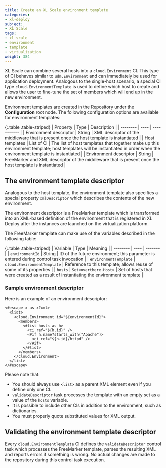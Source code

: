 ```yaml
---
title: Create an XL Scale environment template
categories:
- xl-deploy
subject:
- XL Scale
tags:
- xl scale
- environment
- template
- virtualization
weight: 384
---
```


XL Scale can combine several hosts into a ```cloud.Environment``` CI. This type of CI behaves similar to ```udm.Environment``` and can immediately be used for application deployment. Analogous to the single-host scenario, a special CI type ```cloud.EnvironmentTemplate``` is used to define which host to create and allows the user to fine-tune the set of members which will end up in the new environment.

Environment templates are created in the Repository under the **Configuration** root node. The following configuration options are available for environment templates:

{:.table .table-striped}
| Property | Type | Description |
| -------- | ---- | ----------- |
| Environment descriptor | String | XML descriptor of the middleware that is present once the host template is instantiated |
| Host templates | List of CI | The list of host templates that together make up this environment template; host templates will be instantiated in order when the environment template is instantiated |
| Environment descriptor | String | FreeMarker and XML descriptor of the middleware that is present once the host template is instantiated |

## The environment template descriptor

Analogous to the host template, the environment template also specifies a special property ```xmlDescriptor``` which describes the contents of the new environment.

The environment descriptor is a FreeMarker template which is transformed into an XML-based definition of the environment that is registered in XL Deploy after the instances are launched on the virtualization platform. <!--For more details regarding the XML format please check the [XL Deploy REST API documentation](http://docs.xebialabs.com/releases/4.0/xl-deploy/rest-api/com.xebialabs.deployit.plugin.api.udm.ConfigurationItem.html).-->

The FreeMarker template can make use of the variables described in the following table:

{:.table .table-striped}
| Variable | Type | Meaning |
| -------- | ---- | ------- |
| `environmentId` | String | ID of the future environment; this parameter is entered during control task invocation |
| `environmentTemplate` | `cloud.EnvironmentTemplate` | Reference to this template; allows reuse of some of its properties |
| `hosts` | `Set<overthere.Host>` | Set of hosts that were created as a result of instantiating the environment template |

### Sample environment descriptor

Here is an example of an environment descriptor:

    <#escape x as x?xml>
      <list>
        <cloud.Environment id="${environmentId}">
          <members>
            <#list hosts as h>
              <ci ref="${h.id}" />
              <#if h.name?starts_with("Apache")>
                <ci ref="${h.id}/httpd" />
              </#if>
            </#list>
          </members>
        </cloud.Environment>
      </list>
    </#escape>

Please note that:

* You should always use ```<list>``` as a parent XML element even if you define only one CI.
* ```validateDescriptor``` task processes the template with an empty set as a value of the ```hosts``` variable.
* It is possible to include other CIs in addition to the environment, such as dictionaries.
* You must properly quote substituted values for XML output.

## Validating the environment template descriptor

Every ```cloud.EnvironmentTemplate``` CI defines the ```validateDescriptor``` control task which processes the FreeMarker template, parses the resulting XML and reports errors if something is wrong. No actual changes are made to the repository during this control task execution.
